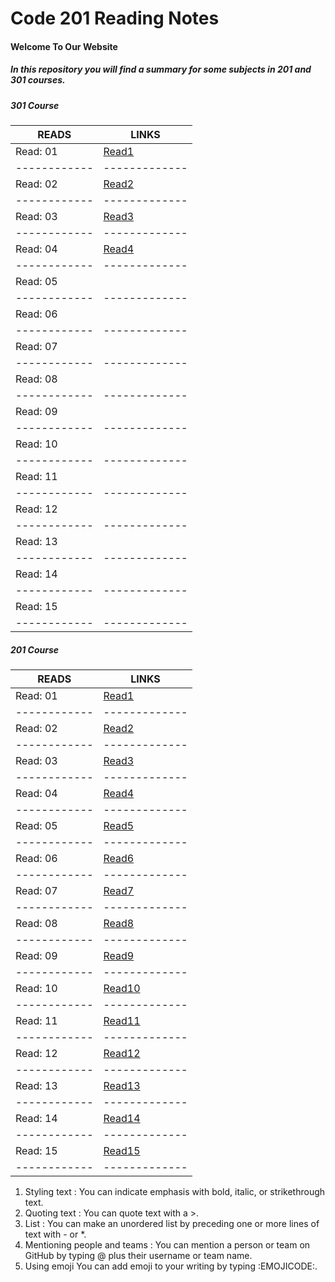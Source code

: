 # Code 201 Reading Notes


#### Welcome To Our Website
##### In this repository you will find a summary for some subjects in 201 and 301 courses.

##### 301 Course

READS        | LINKS
------------ | -------------
Read: 01  | [Read1](https://samahthwib.github.io/reading-notes/class1a)
------------ | -------------
Read: 02  | [Read2](https://samahthwib.github.io/reading-notes/class2a)
------------ | -------------
Read: 03  | [Read3](https://samahthwib.github.io/reading-notes/class3a)
------------ | -------------
Read: 04  | [Read4](https://samahthwib.github.io/reading-notes/class4a)
------------ | -------------
Read: 05  | 
------------ | -------------
Read: 06  | 
------------ | -------------
Read: 07  | 
------------ | -------------
Read: 08  | 
------------ | -------------
Read: 09  | 
------------ | -------------
Read: 10  | 
------------ | -------------
Read: 11  | 
------------ | -------------
Read: 12  | 
------------ | -------------
Read: 13  | 
------------ | -------------
Read: 14  | 
------------ | -------------
Read: 15  | 
------------ | -------------







##### 201 Course

READS        | LINKS
------------ | -------------
Read: 01  | [Read1](https://samahthwib.github.io/reading-notes/class-01)
------------ | -------------
Read: 02  | [Read2](https://samahthwib.github.io/reading-notes/class-02)
------------ | -------------
Read: 03  | [Read3](https://samahthwib.github.io/reading-notes/class-o3)
------------ | -------------
Read: 04  | [Read4](https://samahthwib.github.io/reading-notes/class-04)
------------ | -------------
Read: 05  | [Read5](https://samahthwib.github.io/reading-notes/class-05)
------------ | -------------
Read: 06  | [Read6](https://samahthwib.github.io/reading-notes/class-06)
------------ | -------------
Read: 07  | [Read7](https://samahthwib.github.io/reading-notes/class-07)
------------ | -------------
Read: 08  | [Read8](https://samahthwib.github.io/reading-notes/class-08)
------------ | -------------
Read: 09  | [Read9](https://samahthwib.github.io/reading-notes/class-09)
------------ | -------------
Read: 10  | [Read10](https://samahthwib.github.io/reading-notes/class-10)
------------ | -------------
Read: 11  | [Read11](https://samahthwib.github.io/reading-notes/class-11)
------------ | -------------
Read: 12  | [Read12](https://samahthwib.github.io/reading-notes/class-12)
------------ | -------------
Read: 13  | [Read13](https://samahthwib.github.io/reading-notes/class-13)
------------ | -------------
Read: 14  | [Read14](https://samahthwib.github.io/reading-notes/class-14)
------------ | -------------
Read: 15  | [Read15](https://samahthwib.github.io/reading-notes/class-15)
------------ | -------------



1. Styling text : You can indicate emphasis with bold, italic, or strikethrough text.
2. Quoting text : You can quote text with a >.
3. List : You can make an unordered list by preceding one or more lines of text with - or *.
4. Mentioning people and teams : You can mention a person or team on GitHub by typing @ plus their username or team name.
5. Using emoji You can add emoji to your writing by typing :EMOJICODE:.











